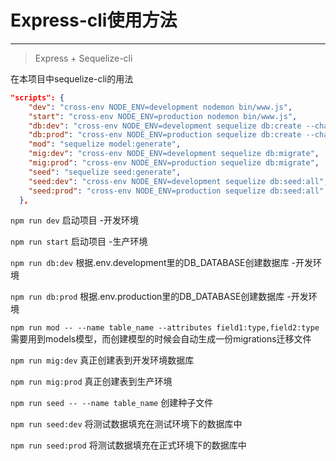 # Express-cli使用方法

---

> Express + Sequelize-cli

在本项目中sequelize-cli的用法

``` json
"scripts": {
    "dev": "cross-env NODE_ENV=development nodemon bin/www.js", 
    "start": "cross-env NODE_ENV=production nodemon bin/www.js",
    "db:dev": "cross-env NODE_ENV=development sequelize db:create --charset 'utf8mb4'",
    "db:prod": "cross-env NODE_ENV=production sequelize db:create --charset 'utf8mb4'",
    "mod": "sequelize model:generate",
    "mig:dev": "cross-env NODE_ENV=development sequelize db:migrate",
    "mig:prod": "cross-env NODE_ENV=production sequelize db:migrate",
    "seed": "sequelize seed:generate",
    "seed:dev": "cross-env NODE_ENV=development sequelize db:seed:all",
    "seed:prod": "cross-env NODE_ENV=production sequelize db:seed:all"
  },
```

`npm run dev` 启动项目 	-开发环境

`npm run start` 启动项目 -生产环境

`npm run db:dev` 根据.env.development里的DB_DATABASE创建数据库 -开发环境

`npm run db:prod` 根据.env.production里的DB_DATABASE创建数据库 -开发环境

`npm run mod -- --name table_name --attributes field1:type,field2:type  `  需要用到models模型，而创建模型的时候会自动生成一份migrations迁移文件

`npm run mig:dev` 真正创建表到开发环境数据库

`npm run mig:prod` 真正创建表到生产环境

`npm run seed -- --name table_name` 创建种子文件

`npm run seed:dev` 将测试数据填充在测试环境下的数据库中

`npm run seed:prod` 将测试数据填充在正式环境下的数据库中